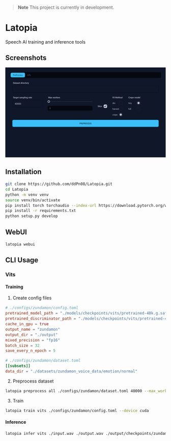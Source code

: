 > **Note**
> This project is currently in development.

# Latopia

Speech AI training and inference tools

## Screenshots

![](/screenshots/webui-01.png)
## Installation

```bash
git clone https://github.com/ddPn08/Latopia.git
cd Latopia
python -m venv venv
source venv/bin/activate
pip install torch torchaudio --index-url https://download.pytorch.org/whl/cu118
pip install -r requirements.txt
python setup.py develop
```

## WebUI

```bash
latopia webui
```

## CLI Usage

### Vits

#### Training

1. Create config files

```toml
# ./configs/zundamon/config.toml
pretrained_model_path = "./models/checkpoints/vits/pretrained-40k.g.safetensors"
pretrained_discriminator_path = "./models/checkpoints/vits/pretrained-40k.d.safetensors"
cache_in_gpu = true
output_name = "zundamon"
output_dir = "./output"
mixed_precision = "fp16"
batch_size = 32
save_every_n_epoch = 5
```

```toml
# ./configs/zundamon/dataset.toml
[[subsets]]
data_dir = "./datasets/zundamon_voice_data/emotion/normal"
```

2. Preprocess dataset

```bash
latopia preprocess all ./configs/zundamon/dataset.toml 40000 --max_workers 8 --device cuda --f0_method harvest
```

3. Train

```bash
latopia train vits ./configs/zundamon/config.toml --device cuda
```

#### Inference

```bash
latopia infer vits ./input.wav ./output.wav ./output/checkpoints/zundamon-30-G.safetensors ./models/encoders/checkpoint_best_legacy_500.pt --device cuda --torch_dtype fp16 --f0_method harvest
```
